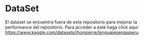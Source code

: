 # DataSet 

El dataset se encuentra fuera de este repositorio para mejorar la performance del repositorio.
Para acceder a este haga click aqui: https://www.kaggle.com/datasets/jhonpierre/lenguajeseniasperu
